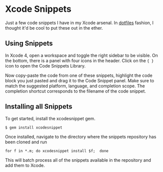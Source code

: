 # Xcode Snippets

Just a few code snippets I have in my Xcode arsenal. In [dotfiles](http://dotfiles.org/) fashion, I thought it'd be cool to put these out in the ether.

## Using Snippets

In Xcode 4, open a workspace and toggle the right sidebar to be visible. On the bottom, there is a panel with four icons in the header. Click on the `{ }` icon to open the Code Snippets Library.

Now copy-paste the code from one of these snippets, highlight the code block you just pasted and drag it to the Code Snippet panel. Make sure to match the suggested platform, language, and completion scope. The completion shortcut corresponds to the filename of the code snippet.

## Installing all Snippets

To get started, install the xcodesnippet gem.

```
$ gem install xcodesnippet
```

Once installed, navigate to the directory where the snippets repository has been cloned and run

```
for f in *.m; do xcodesnippet install $f;  done
```

This will batch process all of the snippets available in the repository and add them to Xcode.


